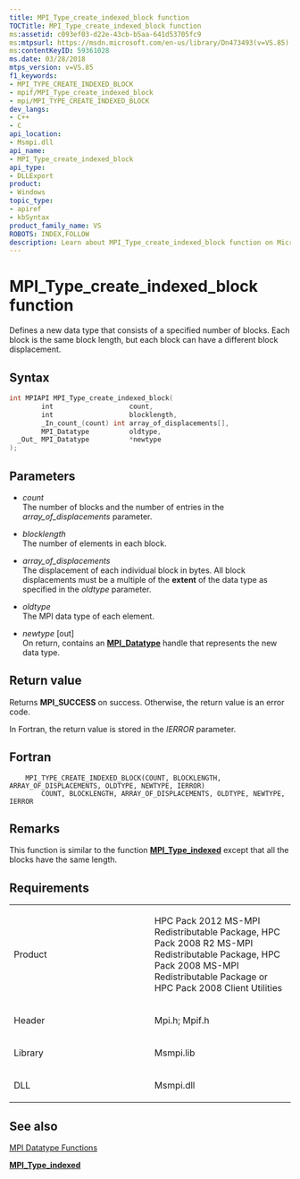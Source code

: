 ```yaml
---
title: MPI_Type_create_indexed_block function
TOCTitle: MPI_Type_create_indexed_block function
ms:assetid: c093ef03-d22e-43cb-b5aa-641d53705fc9
ms:mtpsurl: https://msdn.microsoft.com/en-us/library/Dn473493(v=VS.85)
ms:contentKeyID: 59361028
ms.date: 03/28/2018
mtps_version: v=VS.85
f1_keywords:
- MPI_TYPE_CREATE_INDEXED_BLOCK
- mpif/MPI_Type_create_indexed_block
- mpi/MPI_TYPE_CREATE_INDEXED_BLOCK
dev_langs:
- C++
- C
api_location:
- Msmpi.dll
api_name:
- MPI_Type_create_indexed_block
api_type:
- DLLExport
product:
- Windows
topic_type:
- apiref
- kbSyntax
product_family_name: VS
ROBOTS: INDEX,FOLLOW
description: Learn about MPI_Type_create_indexed_block function on Microsoft's official site. Understand its syntax, parameters, and usage in data block creation.
---
```


# MPI\_Type\_create\_indexed\_block function

Defines a new data type that consists of a specified number of blocks. Each block is the same block length, but each block can have a different block displacement.

## Syntax

``` c++
int MPIAPI MPI_Type_create_indexed_block(
        int                   count,
        int                   blocklength,
        _In_count_(count) int array_of_displacements[],
        MPI_Datatype          oldtype,
  _Out_ MPI_Datatype          *newtype
);
```

## Parameters

  - *count*  
    The number of blocks and the number of entries in the *array\_of\_displacements* parameter.

  - *blocklength*  
    The number of elements in each block.

  - *array\_of\_displacements*  
    The displacement of each individual block in bytes. All block displacements must be a multiple of the **extent** of the data type as specified in the *oldtype* parameter.

  - *oldtype*  
    The MPI data type of each element.

  - *newtype* \[out\]  
    On return, contains an [**MPI\_Datatype**](mpi-datatype-enumeration.md) handle that represents the new data type.

## Return value

Returns **MPI\_SUCCESS** on success. Otherwise, the return value is an error code.

In Fortran, the return value is stored in the *IERROR* parameter.

## Fortran

``` FORTRAN
    MPI_TYPE_CREATE_INDEXED_BLOCK(COUNT, BLOCKLENGTH, ARRAY_OF_DISPLACEMENTS, OLDTYPE, NEWTYPE, IERROR)
        COUNT, BLOCKLENGTH, ARRAY_OF_DISPLACEMENTS, OLDTYPE, NEWTYPE, IERROR
```

## Remarks

This function is similar to the function [**MPI\_Type\_indexed**](mpi-type-indexed-function.md) except that all the blocks have the same length.

## Requirements

<table>
<colgroup>
<col style="width: 50%" />
<col style="width: 50%" />
</colgroup>
<tbody>
<tr class="odd">
<td><p>Product</p></td>
<td><p>HPC Pack 2012 MS-MPI Redistributable Package, HPC Pack 2008 R2 MS-MPI Redistributable Package, HPC Pack 2008 MS-MPI Redistributable Package or HPC Pack 2008 Client Utilities</p></td>
</tr>
<tr class="even">
<td><p>Header</p></td>
<td>Mpi.h;
Mpif.h</td>
</tr>
<tr class="odd">
<td><p>Library</p></td>
<td>Msmpi.lib</td>
</tr>
<tr class="even">
<td><p>DLL</p></td>
<td>Msmpi.dll</td>
</tr>
</tbody>
</table>


## See also

[MPI Datatype Functions](mpi-datatype-functions.md)

[**MPI\_Type\_indexed**](mpi-type-indexed-function.md)

